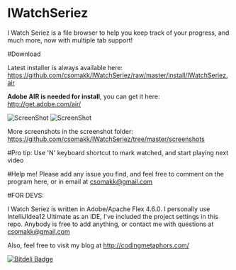 IWatchSeriez
============

I Watch Seriez is a file browser to help you keep track of your progress, and much more, now with multiple tab support!

#Download

Latest installer is always available here: 
https://github.com/csomakk/IWatchSeriez/raw/master/install/IWatchSeriez.air

__Adobe AIR is needed for install__, you can get it here: http://get.adobe.com/air/

![ScreenShot](https://raw.github.com/csomakk/IWatchSeriez/master/screenshots/v004.PNG)
![ScreenShot](https://raw.github.com/csomakk/IWatchSeriez/master/screenshots/v007.PNG)

More screenshots in the screenshot folder: https://github.com/csomakk/IWatchSeriez/tree/master/screenshots

#Pro tip:
Use 'N' keyboard shortcut to mark watched, and start playing next video

#Help me!
Please add any issue you find, and feel free to comment on the program here, or in email at csomakk@gmail.com

#FOR DEVS:

I Watch Seriez is written in Adobe/Apache Flex 4.6.0. I personally use IntelliJIdea12 Ultimate as an IDE, I've included the project settings in this repo.
Anybody is free to add anything, or contact me with questions at csomakk@gmail.com

Also, feel free to visit my blog at http://codingmetaphors.com/


[![Bitdeli Badge](https://d2weczhvl823v0.cloudfront.net/csomakk/IWatchSeriez/trend.png)](https://bitdeli.com/free "Bitdeli Badge")

